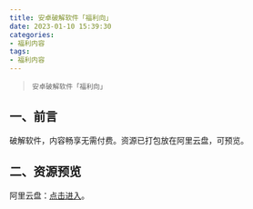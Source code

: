 ```yaml
---
title: 安卓破解软件「福利向」
date: 2023-01-10 15:39:30
categories:
- 福利内容
tags:
- 福利内容
---
```



> `安卓破解软件「福利向」`

## **一、前言**

破解软件，内容畅享无需付费。资源已打包放在阿里云盘，可预览。

## **二、资源预览**
阿里云盘：[点击进入]()。














